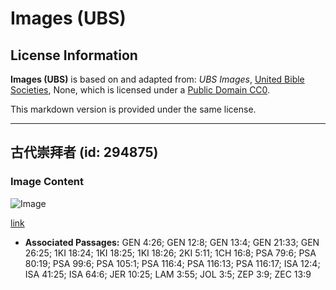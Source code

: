 # Images (UBS)

## License Information

**Images (UBS)** is based on and adapted from: _UBS Images_, [United Bible Societies](https://unitedbiblesocieties.org/), None, which is licensed under a [Public Domain CC0](https://creativecommons.org/public-domain/cc0/).

This markdown version is provided under the same license.



--------------------------------

## 古代崇拜者 (id: 294875)

### Image Content

![Image](https://cdn.aquifer.bible/aquifer-content/resources/Media/WEB-0028_ancient_worshipers.jpg)

[link](https://cdn.aquifer.bible/aquifer-content/resources/Media/WEB-0028_ancient_worshipers.jpg)

* **Associated Passages:** GEN 4:26; GEN 12:8; GEN 13:4; GEN 21:33; GEN 26:25; 1KI 18:24; 1KI 18:25; 1KI 18:26; 2KI 5:11; 1CH 16:8; PSA 79:6; PSA 80:19; PSA 99:6; PSA 105:1; PSA 116:4; PSA 116:13; PSA 116:17; ISA 12:4; ISA 41:25; ISA 64:6; JER 10:25; LAM 3:55; JOL 3:5; ZEP 3:9; ZEC 13:9

